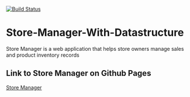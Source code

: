 [![Build Status](https://travis-ci.com/Eubule/Store-Manager-With-Datastructure.svg?branch=develop)](https://travis-ci.com/Eubule/Store-Manager-With-Datastructure)

# Store-Manager-With-Datastructure
Store Manager is a web application that helps store owners manage sales and product inventory  records

## Link to Store Manager on Github Pages

[Store Manager](https://github.com/Eubule/Store-Manager-With-Datastructure/)